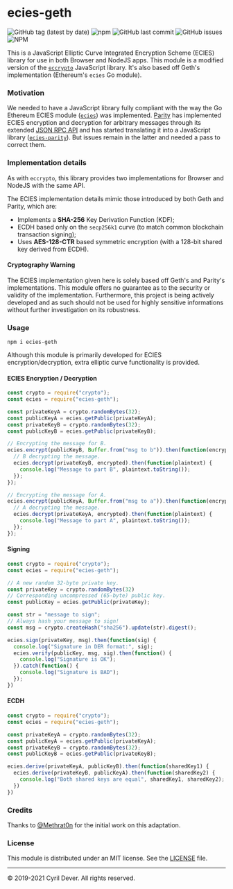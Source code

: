 # ecies-geth

![GitHub tag (latest by date)](https://img.shields.io/github/v/tag/cyrildever/ecies-geth)
![npm](https://img.shields.io/npm/dw/ecies-geth)
![GitHub last commit](https://img.shields.io/github/last-commit/cyrildever/ecies-geth)
![GitHub issues](https://img.shields.io/github/issues/cyrildever/ecies-geth)
![NPM](https://img.shields.io/npm/l/ecies-geth)

This is a JavaScript Elliptic Curve Integrated Encryption Scheme (ECIES) library for use in both Browser and NodeJS apps.
This module is a modified version of the [`eccrypto`](https://github.com/bitchan/eccrypto) JavaScript library.
It's also based off Geth's implementation (Ethereum's `ecies` Go module).

### Motivation

We needed to have a JavaScript library fully compliant with the way the Go Ethereum ECIES module ([`ecies`](https://godoc.org/github.com/ethereum/go-ethereum/crypto/ecies)) was implemented.
[Parity](https://www.parity.io/) has implemented ECIES encryption and decryption for arbitrary messages through its extended [JSON RPC API](https://wiki.parity.io/JSONRPC-parity-module.html) and has started translating it into a JavaScript library ([`ecies-parity`](https://www.npmjs.com/package/ecies-parity)). But issues remain in the latter and needed a pass to correct them.


### Implementation details

As with `eccrypto`, this library provides two implementations for Browser and NodeJS with the same API.

The ECIES implementation details mimic those introduced by both Geth and Parity, which are:
* Implements a __SHA-256__ Key Derivation Function (KDF);
* ECDH based only on the `secp256k1` curve (to match common blockchain transaction signing);
* Uses __AES-128-CTR__ based symmetric encryption (with a 128-bit shared key derived from ECDH).

#### Cryptography Warning

The ECIES implementation given here is solely based off Geth's and Parity's implementations. This module offers no guarantee as to the security or validity of the implementation. Furthermore, this project is being actively developed and as such should not be used for highly sensitive informations without further investigation on its robustness.


### Usage

```
npm i ecies-geth
```

Although this module is primarily developed for ECIES encryption/decryption, extra elliptic curve functionality is provided.

#### ECIES Encryption / Decryption

```js
const crypto = require("crypto");
const ecies = require("ecies-geth");

const privateKeyA = crypto.randomBytes(32);
const publicKeyA = ecies.getPublic(privateKeyA);
const privateKeyB = crypto.randomBytes(32);
const publicKeyB = ecies.getPublic(privateKeyB);

// Encrypting the message for B.
ecies.encrypt(publicKeyB, Buffer.from("msg to b")).then(function(encrypted) {
  // B decrypting the message.
  ecies.decrypt(privateKeyB, encrypted).then(function(plaintext) {
    console.log("Message to part B", plaintext.toString());
  });
});

// Encrypting the message for A.
ecies.encrypt(publicKeyA, Buffer.from("msg to a")).then(function(encrypted) {
  // A decrypting the message.
  ecies.decrypt(privateKeyA, encrypted).then(function(plaintext) {
    console.log("Message to part A", plaintext.toString());
  });
});
```

#### Signing 

```js
const crypto = require("crypto");
const ecies = require("ecies-geth");

// A new random 32-byte private key.
const privateKey = crypto.randomBytes(32)
// Corresponding uncompressed (65-byte) public key.
const publicKey = ecies.getPublic(privateKey);

const str = "message to sign";
// Always hash your message to sign!
const msg = crypto.createHash("sha256").update(str).digest();

ecies.sign(privateKey, msg).then(function(sig) {
  console.log("Signature in DER format:", sig);
  ecies.verify(publicKey, msg, sig).then(function() {
    console.log("Signature is OK");
  }).catch(function() {
    console.log("Signature is BAD");
  });
})
```

#### ECDH

```js
const crypto = require("crypto");
const ecies = require("ecies-geth");

const privateKeyA = crypto.randomBytes(32);
const publicKeyA = ecies.getPublic(privateKeyA);
const privateKeyB = crypto.randomBytes(32);
const publicKeyB = ecies.getPublic(privateKeyB);

ecies.derive(privateKeyA, publicKeyB).then(function(sharedKey1) {
  ecies.derive(privateKeyB, publicKeyA).then(function(sharedKey2) {
    console.log("Both shared keys are equal", sharedKey1, sharedKey2);
  })
})
```

### Credits

Thanks to [@Methrat0n](https://github.com/Methrat0n/) for the initial work on this adaptation.


### License

This module is distributed under an MIT license.
See the [LICENSE](LICENSE) file.


<hr />
&copy; 2019-2021 Cyril Dever. All rights reserved.